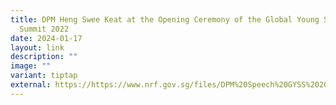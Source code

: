 ```yaml
---
title: DPM Heng Swee Keat at the Opening Ceremony of the Global Young Scientists
  Summit 2022
date: 2024-01-17
layout: link
description: ""
image: ""
variant: tiptap
external: https://https://www.nrf.gov.sg/files/DPM%20Speech%20GYSS%202022.pdf
---
```


